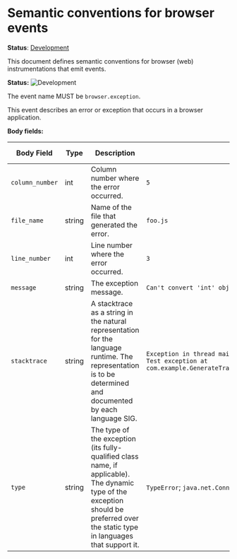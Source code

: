 <!--- Hugo front matter used to generate the website version of this page:
linkTitle: Events
--->

# Semantic conventions for browser events

**Status**: [Development][DocumentStatus]

This document defines semantic conventions for browser (web) instrumentations
that emit events.

<!-- semconv event.browser.exception -->
<!-- NOTE: THIS TEXT IS AUTOGENERATED. DO NOT EDIT BY HAND. -->
<!-- see templates/registry/markdown/snippet.md.j2 -->
<!-- prettier-ignore-start -->
<!-- markdownlint-capture -->
<!-- markdownlint-disable -->

**Status:** ![Development](https://img.shields.io/badge/-development-blue)

The event name MUST be `browser.exception`.

This event describes an error or exception that occurs in a browser application.

**Body fields:**

| Body Field  | Type | Description  | Examples  | [Requirement Level](https://opentelemetry.io/docs/specs/semconv/general/attribute-requirement-level/) | Stability |
|---|---|---|---|---|---|
| `column_number` | int | Column number where the error occurred. | `5` | `Recommended` | ![Development](https://img.shields.io/badge/-development-blue) |
| `file_name` | string | Name of the file that generated the error. | `foo.js` | `Recommended` | ![Development](https://img.shields.io/badge/-development-blue) |
| `line_number` | int | Line number where the error occurred. | `3` | `Recommended` | ![Development](https://img.shields.io/badge/-development-blue) |
| `message` | string | The exception message. | `Can't convert 'int' object to str implicitly` | `Recommended` | ![Development](https://img.shields.io/badge/-development-blue) |
| `stacktrace` | string | A stacktrace as a string in the natural representation for the language runtime. The representation is to be determined and documented by each language SIG. | `Exception in thread main java.lang.RuntimeException: Test exception at com.example.GenerateTrace.methodB(GenerateTrace.java:13)` | `Recommended` | ![Development](https://img.shields.io/badge/-development-blue) |
| `type` | string | The type of the exception (its fully-qualified class name, if applicable). The dynamic type of the exception should be preferred over the static type in languages that support it. | `TypeError`; `java.net.ConnectException`; `OSError` | `Recommended` | ![Development](https://img.shields.io/badge/-development-blue) |

<!-- markdownlint-restore -->
<!-- prettier-ignore-end -->
<!-- END AUTOGENERATED TEXT -->
<!-- endsemconv -->

[DocumentStatus]: https://opentelemetry.io/docs/specs/otel/document-status
